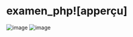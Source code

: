 # examen_php![apperçu]
![image](https://user-images.githubusercontent.com/105538414/182015589-3e121269-4dbf-4425-9f5c-f1ba2a42587e.png)
![image](https://user-images.githubusercontent.com/105538414/182015542-73d97b62-2b94-47fb-97da-6e0b7a7b1907.png)

  
